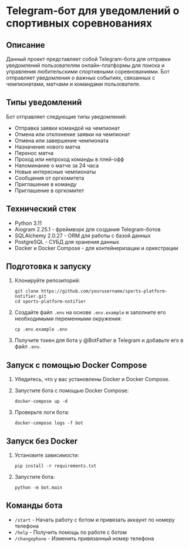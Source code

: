 # Telegram-бот для уведомлений о спортивных соревнованиях

## Описание

Данный проект представляет собой Telegram-бота для отправки уведомлений пользователям онлайн-платформы для поиска и управления любительскими спортивными соревнованиями. Бот отправляет уведомления о важных событиях, связанных с чемпионатами, матчами и командами пользователя.

## Типы уведомлений

Бот отправляет следующие типы уведомлений:

- Отправка заявки командой на чемпионат
- Отмена или отклонение заявки на чемпионат
- Отмена или завершение чемпионата
- Назначение нового матча
- Перенос матча
- Проход или непроход команды в плей-офф
- Напоминание о матче за 24 часа
- Новые интересные чемпионаты
- Сообщения от оргкомитета
- Приглашение в команду
- Приглашение в оргкомитет

## Технический стек

- Python 3.11
- Aiogram 2.25.1 - фреймворк для создания Telegram-ботов
- SQLAlchemy 2.0.27 - ORM для работы с базой данных
- PostgreSQL - СУБД для хранения данных
- Docker и Docker Compose - для контейнеризации и оркестрации

## Подготовка к запуску

1. Клонируйте репозиторий:
   ```
   git clone https://github.com/yourusername/sports-platform-notifier.git
   cd sports-platform-notifier
   ```

2. Создайте файл `.env` на основе `.env.example` и заполните его необходимыми переменными окружения:
   ```
   cp .env.example .env
   ```

3. Получите токен для бота у @BotFather в Telegram и добавьте его в файл `.env`.

## Запуск с помощью Docker Compose

1. Убедитесь, что у вас установлены Docker и Docker Compose.

2. Запустите бота с помощью Docker Compose:
   ```
   docker-compose up -d
   ```

3. Проверьте логи бота:
   ```
   docker-compose logs -f bot
   ```

## Запуск без Docker

1. Установите зависимости:
   ```
   pip install -r requirements.txt
   ```

2. Запустите бота:
   ```
   python -m bot.main
   ```

## Команды бота

- `/start` - Начать работу с ботом и привязать аккаунт по номеру телефона
- `/help` - Получить помощь по работе с ботом
- `/changephone` - Изменить привязанный номер телефона
